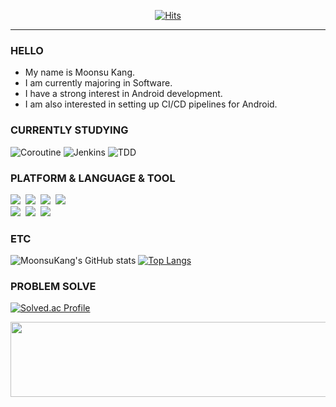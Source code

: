 <div align="center">
   
[![Hits](https://hits.seeyoufarm.com/api/count/incr/badge.svg?url=https%3A%2F%2Fgithub.com%2Fkms9978%2Fkms9978&count_bg=%2330D3AA&title_bg=%23555555&icon=&icon_color=%23E7E7E7&title=hits&edge_flat=false)](https://github.com/kms9978)
  
</div>

---

### HELLO
- My name is Moonsu Kang.
- I am currently majoring in Software.
- I have a strong interest in Android development.
- I am also interested in setting up CI/CD pipelines for Android.



### CURRENTLY STUDYING

<!-- ![React Native](https://img.shields.io/badge/React_Native-20232A?style=for-the-badge&logo=react&logoColor=61DAFB) -->
![Coroutine](https://img.shields.io/badge/Coroutine-0095D5?style=for-the-badge&logo=C&logoColor=white)
![Jenkins](https://img.shields.io/badge/Jenkins-D24939?style=for-the-badge&logo=Jenkins&logoColor=white)
![TDD](https://img.shields.io/badge/TDD-239120?style=for-the-badge)



### PLATFORM & LANGUAGE & TOOL
<p>
   <img src="https://img.shields.io/badge/Kotlin-7F52FF?style=flat-square&logo=Kotlin&logoColor=white"/></a>&nbsp
  <img src="https://img.shields.io/badge/Python-3766AB?style=flat-square&logo=Python&logoColor=white"/></a>&nbsp 
    <img src="https://img.shields.io/badge/Retrofit-48B983?style=flat-square&logo=Retrofit&logoColor=white"/></a>&nbsp
  <img src="https://img.shields.io/badge/Firebase-FFCA28?style=flat-square&logo=Firebase&logoColor=white"/></a>&nbsp 
  <br>
  <img src="https://img.shields.io/badge/Android-3DDC84?style=flat-square&logo=Android&logoColor=white"/></a>&nbsp 
  <img src="https://img.shields.io/badge/Jetpack Compose-4285F4?style=flat-square&logo=jetpackcompose&logoColor=white"/></a>&nbsp 
  <img src="https://img.shields.io/badge/Figma-F24E1E?style=flat-square&logo=Figma&logoColor=white"/></a>&nbsp 
</p>




### ETC
![MoonsuKang's GitHub stats](https://github-readme-stats.vercel.app/api?username=MoonsuKang&show_icons=true&theme=rose_pine)
[![Top Langs](https://github-readme-stats.vercel.app/api/top-langs/?username=MoonsuKang&layout=compact&theme=dark)](https://github.com/anuraghazra/github-readme-stats)

### PROBLEM SOLVE
[![Solved.ac Profile](http://mazassumnida.wtf/api/v2/generate_badge?boj=rkdms4971)](https://solved.ac/rkdms4971/)

<a href="https://github.com/devxb/gitanimals">
  <img src="https://render.gitanimals.org/lines/MoonsuKAng" width="1000" height="120"/>
</a>




